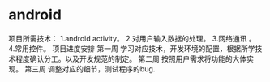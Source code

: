 # android
项目所需技术：
1.android activity。 
2.对用户输入数据的处理。
3.网络通讯 。
4.常用控件。
项目进度安排
第一周 学习对应技术，开发环境的配置，根据所学技术程度确认分工。以及开发规范的制定。
第二周 按照用户需求将功能的大体实现。
第三周 调整对应的细节，测试程序的bug.

